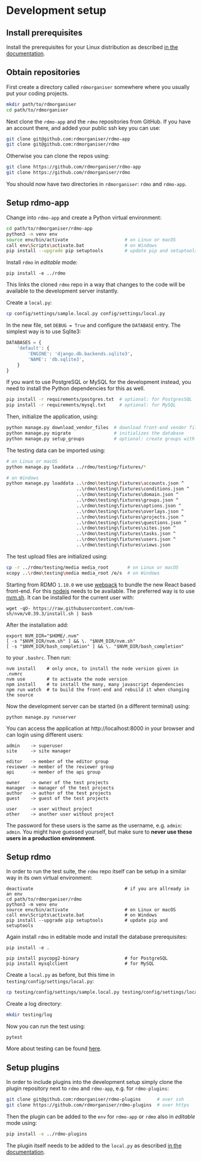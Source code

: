 Development setup
=================

Install prerequisites
---------------------

Install the prerequisites for your Linux distribution as described [in the documentation](https://rdmo.readthedocs.io/en/latest/installation/prerequisites.html).


Obtain repositories
-------------------

First create a directory called `rdmorganiser` somewhere where you usually put your coding projects.

```bash
mkdir path/to/rdmorganiser
cd path/to/rdmorganiser
```

Next clone the `rdmo-app` and the `rdmo` repositories from GitHub. If you have an account there, and added your public ssh key you can use:

```bash
git clone git@github.com:rdmorganiser/rdmo-app
git clone git@github.com:rdmorganiser/rdmo
```

Otherwise you can clone the repos using:

```bash
git clone https://github.com/rdmorganiser/rdmo-app
git clone https://github.com/rdmorganiser/rdmo
```

You should now have two directories in `rdmorganiser`: `rdmo` and `rdmo-app`.


Setup rdmo-app
--------------

Change into `rdmo-app` and create a Python virtual environment:

```bash
cd path/to/rdmorganiser/rdmo-app
python3 -m venv env
source env/bin/activate                     # on Linux or macOS
call env\Scripts\activate.bat               # on Windows
pip install --upgrade pip setuptools        # update pip and setuptools
```

Install `rdmo` in *editable* mode:

```
pip install -e ../rdmo
```

This links the cloned `rdmo` repo in a way that changes to the code will be available to the development server instantly.

Create a `local.py`:

```bash
cp config/settings/sample.local.py config/settings/local.py
```

In the new file, set `DEBUG = True` and configure the `DATABASE` entry. The simplest way is to use Sqlite3:

```python
DATABASES = {
    'default': {
        'ENGINE': 'django.db.backends.sqlite3',
        'NAME': 'db.sqlite3',
    }
}
```

If you want to use PostgreSQL or MySQL for the development instead, you need to install the Python dependencies for this as well.

```bash
pip install -r requirements/postgres.txt  # optional: for PostgresSQL
pip install -r requirements/mysql.txt     # optional: for MySQL
```

Then, initialize the application, using:

```bash
python manage.py download_vendor_files  # download front-end vendor files
python manage.py migrate                # initializes the database
python manage.py setup_groups           # optional: create groups with different permissions
```

The testing data can be imported using:

```bash
# on Linux or macOS
python manage.py loaddata ../rdmo/testing/fixtures/*

# on Windows
python manage.py loaddata ..\rdmo\testing\fixtures\accounts.json ^
                          ..\rdmo\testing\fixtures\conditions.json ^
                          ..\rdmo\testing\fixtures\domain.json ^
                          ..\rdmo\testing\fixtures\groups.json ^
                          ..\rdmo\testing\fixtures\options.json ^
                          ..\rdmo\testing\fixtures\overlays.json ^
                          ..\rdmo\testing\fixtures\projects.json ^
                          ..\rdmo\testing\fixtures\questions.json ^
                          ..\rdmo\testing\fixtures\sites.json ^
                          ..\rdmo\testing\fixtures\tasks.json ^
                          ..\rdmo\testing\fixtures\users.json ^
                          ..\rdmo\testing\fixtures\views.json
```

The test upload files are initialized using:

```bash
cp -r ../rdmo/testing/media media_root       # on Linux or macOS
xcopy ..\rdmo\testing\media media_root /e/s  # on Windows
```

Starting from RDMO `1.10.0` we use [webpack](https://webpack.js.org/) to bundle the new React based front-end. For this [nodejs](https://nodejs.org) needs to be available. The preferred way is to use [nvm.sh](https://github.com/nvm-sh/nvm). It can be installed for the current user with:

```
wget -qO- https://raw.githubusercontent.com/nvm-sh/nvm/v0.39.3/install.sh | bash
```

After the installation add:

```
export NVM_DIR="$HOME/.nvm"
[ -s "$NVM_DIR/nvm.sh" ] && \. "$NVM_DIR/nvm.sh"
[ -s "$NVM_DIR/bash_completion" ] && \. "$NVM_DIR/bash_completion"
```

to your `.bashrc`. Then run:

```
nvm install    # only once, to install the node version given in .nvmrc
nvm use        # to activate the node version
npm install    # to install the many, many javascript dependencies
npm run watch  # to build the front-end and rebuild it when changing the source
```

Now the development server can be started (in a different terminal) using:

```
python manage.py runserver
```

You can access the application at http://localhost:8000 in your browser and can login using different users:

```plain
admin    -> superuser
site     -> site manager

editor   -> member of the editor group
reviewer -> member of the reviewer group
api      -> member of the api group

owner    -> owner of the test projects
manager  -> manager of the test projects
author   -> author of the test projects
guest    -> guest of the test projects

user     -> user without project
other    -> another user without project
```

The password for these users is the same as the username, e.g. `admin`: `admin`. You might have guessed yourself, but make sure to **never use these users in a production environment**.


Setup rdmo
----------

In order to run the test suite, the `rdmo` repo itself can be setup in a similar way in its own virtual environment:

```
deactivate                                  # if you are allready in an env
cd path/to/rdmorganiser/rdmo
python3 -m venv env
source env/bin/activate                     # on Linux or macOS
call env\Scripts\activate.bat               # on Windows
pip install --upgrade pip setuptools        # update pip and setuptools
```

Again install `rdmo` in editable mode and install the database prerequisites:

```
pip install -e .

pip install psycopg2-binary                 # for PostgreSQL
pip install mysqlclient                     # for MySQL
```

Create a `local.py` as before, but this time in `testing/config/settings/local.py`:

```bash
cp testing/config/settings/sample.local.py testing/config/settings/local.py
```

Create a log directory:

```bash
mkdir testing/log
```

Now you can run the test using:

```
pytest
```

More about testing can be found [here](testing.md).


Setup plugins
-------------

In order to include plugins into the development setup simply clone the plugin repository next to `rdmo` and `rdmo-app`, e.g. for `rdmo-plugins`:

```bash
git clone git@github.com:rdmorganiser/rdmo-plugins      # over ssh
git clone https://github.com/rdmorganiser/rdmo-plugins  # over https
```

Then the plugin can be added to the `env` for `rdmo-app` or `rdmo` also in *editable* mode using:

```bash
pip install -e ../rdmo-plugins
```

The plugin itself needs to be added to the `local.py` as described [in the documentation](https://rdmo.readthedocs.io/en/latest/plugins/index.html).
